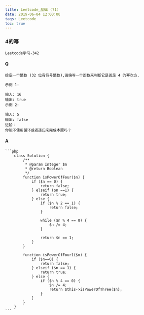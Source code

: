 ```yaml
---
title: Leetcode_基础 (71)
date: 2019-06-04 12:00:00
tags: Leetcode
toc: true
---
```


### 4的幂
    Leetcode学习-342

<!-- more -->

#### Q
    给定一个整数 (32 位有符号整数),请编写一个函数来判断它是否是 4 的幂次方.

    示例 1:

    输入: 16
    输出: true
    示例 2:

    输入: 5
    输出: false
    进阶：
    你能不使用循环或者递归来完成本题吗？

#### A
    ```php
        class Solution {
            /**
             * @param Integer $n
             * @return Boolean
             */
            function isPowerOfFour($n) {
                if ($n == 0) {
                    return false;
                } elseif ($n ==1) {
                    return true;
                } else {
                    if ($n % 2 == 1) {
                        return false;
                    }

                    while ($n % 4 == 0) {
                        $n /= 4;
                    }
                    
                    return $n == 1;
                }
            }

            function isPowerOfFour1($n) {
                if ($n==0) {
                    return false;
                } elseif ($n == 1) {
                    return true;
                } else {
                    if ($n % 4 == 0) {
                        $n /= 4; 
                        return $this->isPowerOfThree($n);
                    }
                }
            }
        }
    ```
